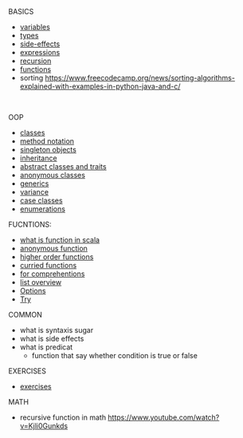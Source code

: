 BASICS

- [variables](docs/basics/Variables.md)
- [types](docs/basics/Types.md)
- [side-effects](docs/basics/SideEffects.md)
- [expressions](docs/basics/Expressions.md)
- [recursion](docs/basics/Recursion.md)
- [functions](docs/basics/Functions.md)
- sorting https://www.freecodecamp.org/news/sorting-algorithms-explained-with-examples-in-python-java-and-c/
</br>

OOP
- [classes](docs/oop/Class.md)
- [method notation](docs/oop/Notations.md)
- [singleton objects](docs/oop/Objects.md)
- [inheritance](docs/oop/Inheritance.md)
- [abstract classes and traits](docs/oop/AbstractClassesAndTraits.md)
- [anonymous classes](docs/oop/AnonymousClasses.md)
- [generics](docs/oop/Generics.md)
- [variance](docs/oop/Variance.md)
- [case classes](docs/oop/CaseClasses.md)
- [enumerations](docs/oop/Enumeration.md)

FUCNTIONS:
- [what is function in scala](docs/fp/Functions.md)
- [anonymous function](docs/fp/AnonymousFunction.md)
- [higher order functions](docs/fp/HigherOrderFunction.md)
- [curried functions](docs/fp/CurriedFunctions.md)
- [for comprehentions](docs/fp/ForComprehentions.md)
- [list overview](docs/fp/ListOverview.md)
- [Options](docs/fp/Options.md)
- [Try](docs/fp/Try.md)

COMMON
- what is syntaxis sugar
- what is side effects
- what is predicat
  - function that say whether condition is true or false

EXERCISES
- [exercises](docs/basics/exercises/Exercises.md)

MATH
- recursive function in math https://www.youtube.com/watch?v=Kjli0Gunkds